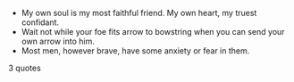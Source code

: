  - My own soul is my most faithful friend. My own heart, my truest confidant.
 - Wait not while your foe fits arrow to bowstring when you can send your own arrow into him.
 - Most men, however brave, have some anxiety or fear in them.

3 quotes